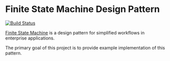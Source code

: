 # Finite State Machine Design Pattern

[![Build Status](https://travis-ci.org/mkuthan/design-fsm.png)](https://travis-ci.org/mkuthan/design-fsm)

[Finite State Machine](http://en.wikipedia.org/wiki/Finite-state_machine) is a design pattern for simplified workflows in enterprise applications.

The primary goal of this project is to provide example implementation of this pattern.
